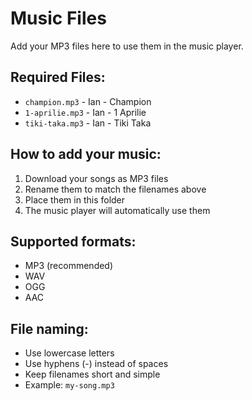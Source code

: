 # Music Files

Add your MP3 files here to use them in the music player.

## Required Files:
- `champion.mp3` - Ian - Champion
- `1-aprilie.mp3` - Ian - 1 Aprilie  
- `tiki-taka.mp3` - Ian - Tiki Taka

## How to add your music:
1. Download your songs as MP3 files
2. Rename them to match the filenames above
3. Place them in this folder
4. The music player will automatically use them

## Supported formats:
- MP3 (recommended)
- WAV
- OGG
- AAC

## File naming:
- Use lowercase letters
- Use hyphens (-) instead of spaces
- Keep filenames short and simple
- Example: `my-song.mp3` 